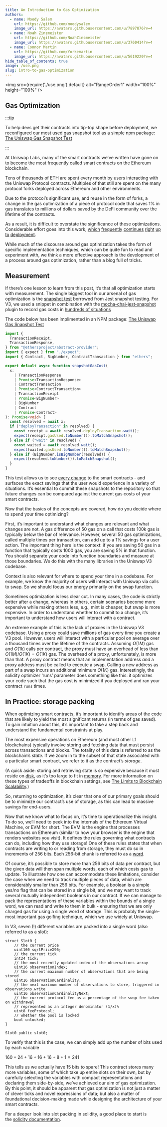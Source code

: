 ```yaml
---
title: An Introduction to Gas Optimization
authors:
  - name: Moody Salem
    url: https://github.com/moodysalem
    image_url: https://avatars.githubusercontent.com/u/7897876?v=4
  - name: Noah Zinzmeister
    url: https://github.com/NoahZinsmeister
    image_url: https://avatars.githubusercontent.com/u/3760414?v=4
  - name: Connor Martin
    url: https://github.com/Yorkemartin
    image_url: https://avatars.githubusercontent.com/u/5619220?v=4
hide_table_of_contents: true
image: /use.png
slug: intro-to-gas-optimization
---
```


<img src={require('./use.png').default} alt="RangeOrder1" width="100%" height="100%" />

## Gas Optimization

:::tip

To help devs get their contracts into tip-top shape before deployment, we reconfigured our most used gas snapshot tool as a simple npm package: [The Uniswap Gas Snapshot Test](https://www.npmjs.com/package/@uniswap/snapshot-gas-cost)

:::

At Uniswap Labs, many of the smart contracts we’ve written have gone on to become the most frequently called smart contracts on the Ethereum blockchain.

Tens of thousands of ETH are spent every month by users interacting with the Uniswap Protocol contracts. Multiples of that still are spent on the many protocol forks deployed across Ethereum and other environments.

Due to the protocol’s significant use, and reuse in the form of forks, a change in the gas optimization of a piece of protocol code that saves 1% in gas translates to millions of dollars saved by the DeFi community over the lifetime of the contracts.

As a result, it is difficult to overstate the significance of these optimizations. Considerable effort goes into this work, [which](https://github.com/Uniswap/v3-core/commit/705be1eefc56a3620afe96a725c3a68951e8d4a9) [frequently](https://github.com/Uniswap/v3-core/commit/7689aa8e2adecbcf94198f79cb4f230d0419d009) [continues](https://github.com/Uniswap/v3-core/commit/225399176cf1fa562aa74345b7885e1244d95417) [right](https://github.com/Uniswap/v3-core/commit/ebcdb5225a3cf4188f4752f59fe52e6b0071909d) [up](https://github.com/Uniswap/v3-core/commit/49ce1c3a600e4c0e22e272b2144a3082663cb1ea) [to](https://github.com/Uniswap/v3-core/commit/5b485192df944273882397d804d13c2e4ebb25da) [deployment](https://github.com/Uniswap/v3-core/commit/723f90cbea93fc09ff06303bd4db03ce3b0847a1).

While much of the discourse around gas optimization takes the form of specific implementation techniques, which can be quite fun to read and experiment with, we think a more effective approach is the development of a process around gas optimization, rather than a blog full of tricks.

## Measurement

If there’s one lesson to learn from this post, it’s that all optimization starts with measurement. The single biggest tool in our arsenal of gas optimization is the [snapshot test](https://jestjs.io/docs/snapshot-testing) borrowed from Jest snapshot testing. For V3, we used a snippet in combination with the [mocha-chai-jest-snapshot](https://www.npmjs.com/package/mocha-chai-jest-snapshot) plugin to record gas costs in [hundreds of situations](https://github.com/Uniswap/v3-core/blob/ed88be38ab2032d82bf10ac6f8d03aa631889d48/test/__snapshots__/UniswapV3Pool.gas.spec.ts.snap)

The code below has been implimented in an NPM package: [The Uniswap Gas Snapshot Test](https://www.npmjs.com/package/@uniswap/snapshot-gas-cost)

```typescript
import {
  TransactionReceipt,
  TransactionResponse,
} from "@ethersproject/abstract-provider";
import { expect } from "./expect";
import { Contract, BigNumber, ContractTransaction } from "ethers";

export default async function snapshotGasCost(
  x:
    | TransactionResponse
    | Promise<TransactionResponse>
    | ContractTransaction
    | Promise<ContractTransaction>
    | TransactionReceipt
    | Promise<BigNumber>
    | BigNumber
    | Contract
    | Promise<Contract>
): Promise<void> {
  const resolved = await x;
  if ("deployTransaction" in resolved) {
    const receipt = await resolved.deployTransaction.wait();
    expect(receipt.gasUsed.toNumber()).toMatchSnapshot();
  } else if ("wait" in resolved) {
    const waited = await resolved.wait();
    expect(waited.gasUsed.toNumber()).toMatchSnapshot();
  } else if (BigNumber.isBigNumber(resolved)) {
    expect(resolved.toNumber()).toMatchSnapshot();
  }
}
```

This test allows us to see [every change](https://github.com/Uniswap/v3-core/pull/455/files#diff-9dd2638a0155da6d7dcf09f3866954da30e66e6a3569a6aa7794604e51ad030c) to the smart contracts - and surfaces the exact savings that the user would experience in a variety of situations. It’s essential to commit these snapshots to the repository so that future changes can be compared against the current gas costs of your smart contracts.

Now that the basics of the concepts are covered, how do you decide where to spend your time optimizing?

First, it’s important to understand what changes are relevant and what changes are not. A gas difference of 50 gas on a call that costs 100k gas is typically below the bar of relevance. However, several 50 gas optimizations, called multiple times per transaction, can add up to a 1% savings for a user action. The important thing here is the context: if you are saving 50 gas in a function that typically costs 1000 gas, you are saving 5% in that function. You should separate your code into function boundaries and measure at those boundaries. We do this with the many libraries in the Uniswap V3 codebase.

Context is also relevant for where to spend your time in a codebase. For example, we know the majority of users will interact with Uniswap via calls to swap. So we should focus our energy primarily on the swap function.

Sometimes optimization is less clear cut. In many cases, the code is strictly better after a change, whereas in others, certain scenarios become more expensive while making others less, e.g., mint is cheaper, but swap is more expensive. In order to understand whether to commit to a change, it’s important to understand how users will interact with a contract.

An extreme example of this is the lack of proxies in the Uniswap V3 codebase. Using a proxy could save millions of gas every time you create a V3 pool. However, users will interact with a particular pool on average over a thousand times over the lifetime of the contracts. Assuming $O(1M)$ gas and $O(1k)$ calls per contract, the proxy must have an overhead of less than $O(1M) / O(1K) = O(1K)$ gas. The overhead of a proxy, unfortunately, is more than that. A proxy contract means that an implementation address *and* a proxy address must be called to execute a swap. Calling a new address as part of a swap incurs an additional minimum $O(1K)$ gas. Interestingly, the solidity optimizer ‘runs’ parameter does something like this: it optimizes your code such that the gas cost is minimized if you deployed and ran your contract `runs` times.

## In Practice: storage packing

When optimizing smart contracts, it’s important to identify areas of the code that are likely to yield the most significant returns (in terms of gas saved). To gain intuition about this, it’s important to take a step back and understand the fundamental constraints at play.

The most expensive operations on Ethereum (and most other L1 blockchains) typically involve storing and fetching data that must persist across transactions and blocks. The totality of this data is referred to as the blockchain’s *state*. If we zoom in to the subset of that state associated with a particular smart contract, we refer to it as the contract’s *storage*.

(A quick aside: storing and retrieving state is so expensive because it must reside on [disk](https://en.wikipedia.org/wiki/Disk_storage), as it’s too large to fit in [memory](https://en.wikipedia.org/wiki/Random-access_memory). For more information on these types of tradeoffs in blockchain settings, see [The Limits to Blockchain Scalability](https://vitalik.ca/general/2021/05/23/scaling.html).)

So, returning to optimization, it’s clear that one of our primary goals should be to minimize our contract’s use of storage, as this can lead to massive savings for end-users.

Now that we know what to focus on, it’s time to operationalize this insight. To do so, we’ll need to peek into the internals of the Ethereum Virtual Machine, or EVM for short. The EVM is the engine that processes transactions on Ethereum (similar to how your browser is the engine that renders websites you visit). It defines the rules governing what contracts can do, including how they use storage! One of these rules states that when contracts are writing to or reading from storage, they must do so in increments of 256 bits. Each 256-bit chunk is referred to as a [word](<https://en.wikipedia.org/wiki/Word_(computer_architecture)>).

Of course, it’s possible to store more than 256 bits of data per contract, but the given data will then span multiple words, each of which costs gas to update. To illustrate how one can accommodate these limitations, consider the case when we need to track multiple pieces of data, which are considerably smaller than 256 bits. For example, a boolean is a simple yes/no flag that can be stored in a single bit, and we may want to track several mutually independent booleans in our contract. If we can manage to pack the representations of these variables within the bounds of a single word, we can read and write to them in bulk - ensuring that we are only charged gas for using a single word of storage. This is probably the single-most important gas golfing technique, which we use widely at Uniswap.

In V3, seven (!) different variables are packed into a single word (also referred to as a slot):

```solidity
struct Slot0 {
	// the current price
	uint160 sqrtPriceX96;
	// the current tick
	int24 tick;
	// the most-recently updated index of the observations array
	uint16 observationIndex;
	// the current maximum number of observations that are being stored
	uint16 observationCardinality;
	// the next maximum number of observations to store, triggered in observations.write
	uint16 observationCardinalityNext;
	// the current protocol fee as a percentage of the swap fee taken on withdrawal
	// represented as an integer denominator (1/x)%
	uint8 feeProtocol;
	// whether the pool is locked
	bool unlocked;
}

Slot0 public slot0;
```

To verify that this is the case, we can simply add up the number of bits used by each variable

$160 + 24 + 16 + 16 + 16 + 8 + 1 = 241$

This tells us we actually have 15 bits to spare! This contract stores many more variables, some of which take up entire slots on their own, but by carefully selecting the variables with compact representations and declaring them side-by-side, we’ve achieved our aim of gas optimization. By this point, it should be apparent that gas optimization is not just a matter of clever ticks and novel expressions of data; but also a matter of foundational decision-making made while designing the architecture of your smart contracts.

For a deeper look into slot packing in solidity, a good place to start is the [solidity documentation](https://docs.soliditylang.org/en/latest/internals/layout_in_storage.html).

